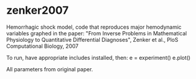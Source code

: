 # zenker2007
Hemorrhagic shock model, code that reproduces major hemodynamic variables graphed in the paper: "From Inverse Problems in Mathematical Physiology to Quantitative Differential Diagnoses", Zenker et al., PloS Computational Biology, 2007

To run, have appropriate includes installed, then:
e = experiment()
e.plot()

All parameters from original paper. 
